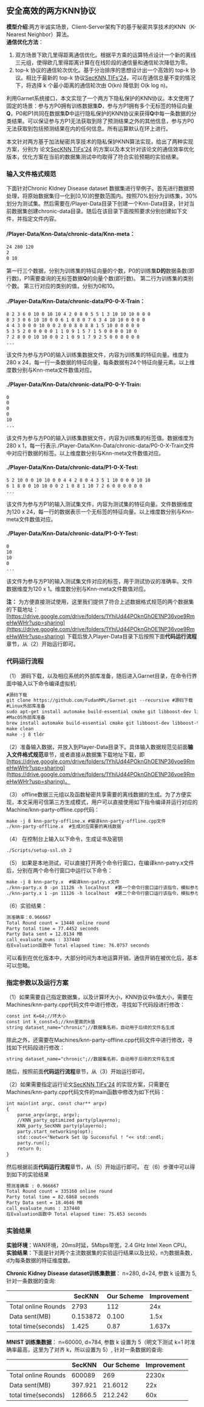 ##  安全高效的两方KNN协议

**模型介绍**:两方半诚实场景，Client-Server架构下的基于秘密共享技术的KNN（K-Nearest Neighbor）算法。  
**通信优化方法**：  
1. 双方场景下欧几里得距离通信优化。根据平方乘的运算特点设计一个新的离线三元组，使得欧几里得距离计算在在线阶段的通信量和通信轮次降低为零。
2. top-k 协议的通信轮次优化。基于分治排序的思想设计出一个高效的 top-k 协议。相比于最新的 top-k 协议[SecKNN,TIFs'24](https://ieeexplore.ieee.org/document/10339363/footnotes#footnotes)，可以在通信总量不变的情况下，将选择 k 个最小距离的通信轮次由 O(kn) 降低到 O(k log n)。


利用Garnet系统接口，本文实现了一个两方下隐私保护的KNN协议。本文使用了固定的场景：参与方P0拥有训练数据集**D**，参与方P1拥有多个无标签的特征向量**Q**，P0和P1共同在数据集**D**中运行隐私保护的KNN协议来获得**Q**中每一条数据的分类结果。可以保证参与方P1无法获取到除了预测结果之外的其他信息，参与方P0无法获取到包括预测结果在内的任何信息。所有运算默认在环上进行。

本文针对两方基于加法秘密共享技术的隐私保护KNN算法实现，给出了两种实现方案，分别为 论文[SecKNN,TIFs'24](https://ieeexplore.ieee.org/document/10339363/footnotes#footnotes)
的方案以及本文针对该论文的通信效率优化版本，优化方案在当前的数据集测试中均取得了符合实验预期的实验结果。

### 输入文件格式规范

下面针对Chronic KIdney Disease dataset 数据集进行举例子。首先进行数据预处理，将原始数据集归一化到[0,10]的整数范围内。按照70%划分为训练集，30%划分为测试集。然后需要在/Player-Data目录下创建一个Knn-Data目录，针对当前数据集创建chronic-data目录。随后在该目录下面按照要求分别创建如下文件，并指定文件内容。

#### /Player-Data/Knn-Data/chronic-data/Knn-meta：
```markdown
24 280 120
2
0 10
```
第一行三个数据，分别为训练集的特征向量的个数，P0的训练集**D的**数据条数(即行数)，P1需要查询的无标签数据**Q**的向量个数(即行数)。
第二行为训练集的类别个数。
第三行对应的类别的值，分别为0和10。

#### ./Player-Data/Knn-Data/chronic-data/P0-0-X-Train：
```markdown
8 2 3 6 0 10 0 10 10 4 2 0 8 0 5 5 1 3 10 10 10 0 0 0
8 3 3 0 6 10 10 0 0 6 1 0 8 0 7 6 3 4 10 10 0 0 0 0
4 4 3 0 0 0 10 0 0 2 0 0 8 0 8 8 1 5 10 0 0 0 0 0
5 3 5 2 0 0 0 0 0 1 1 0 9 1 5 7 1 5 0 0 0 0 10 0
7 2 8 0 0 10 10 0 0 2 1 0 9 1 7 9 2 5 0 0 0 0 0 0
...
```
该文件为参与方P0的输入训练集数据文件，内容为训练集的特征向量。维度为280 x 24，每一行一条数据的特征向量，每条数据有24个特征向量元素。以上维度数分别与Knn-meta文件数值对应。
#### ./Player-Data/Knn-Data/chronic-data/P0-0-Y-Train:
```markdown
0
0
0
0
10
...
```
该文件为参与方P0的输入训练集数据文件，内容为训练集的标签值。数据维度为280 x 1，每一行表示./Player-Data/Knn-Data/chronic-data/P0-0-X-Train文件中对应行数据的标签。以上维度数分别与Knn-meta文件数值对应。
#### ./Player-Data/Knn-Data/chronic-data/P1-0-X-Test:
```markdown
5 2 10 0 0 10 10 0 0 4 4 2 8 0 4 3 5 1 10 0 0 0 10 10
6 1 8 0 0 10 10 0 0 2 1 0 8 1 10 7 2 6 0 0 0 0 0 0
...
```
该文件为参与方P1的输入测试集文件，内容为测试集的特征向量。文件数据维度为120 x 24，每一行的数据表示一个无标签的特征向量。以上维度数分别与Knn-meta文件数值对应。
#### ./Player-Data/Knn-Data/chronic-data/P1-0-Y-Test:
```markdown
0
10
10
0
...
```
该文件为参与方P1的输入测试集文件对应的标签，用于测试协议的准确率。文件数据维度为120 x 1。维度数分别与Knn-meta文件数值对应。


**注：**
为方便直接测试使用，这里我们提供了符合上述数据格式规范的两个数据集的下载地址：[https://drive.google.com/drive/folders/1YhiUd44POknGhOE1NP36voe9RmeHwWHr?usp=sharing](https://drive.google.com/drive/folders/1YhiUd44POknGhOE1NP36voe9RmeHwWHr?usp=sharing)
下载后放入Player-Data目录下后按照下面**代码运行流程**章节，从（2）开始运行即可。


### 代码运行流程
（1） 源码下载，以及相应系统的外部库准备，随后进入Garnet目录，在命令行界面中输入以下命令编译虚拟机:
```markdown
#源码下载
git clone https://github.com/FudanMPL/Garnet.git --recursive #源码下载
#Linux外部库准备
sudo apt-get install automake build-essential cmake git libboost-dev libboost-thread-dev libntl-dev libsodium-dev libssl-dev libtool m4  texinfo yasm
#MacOS外部库准备
brew install automake build-essential cmake git libboost-dev libboost-thread-dev libntl-dev libsodium-dev libssl-dev libtool m4 texinfo yasm
make clean  
make -j 8 tldr
```
（2）准备输入数据，并放入到Player-Data目录下。具体输入数据规范见前面**输入文件格式规范**章节，或者直接从数据集下载地址下载，即[https://drive.google.com/drive/folders/1YhiUd44POknGhOE1NP36voe9RmeHwWHr?usp=sharing](https://drive.google.com/drive/folders/1YhiUd44POknGhOE1NP36voe9RmeHwWHr?usp=sharing)。

（3） offline数据三元组以及函数秘密共享需要的离线数据的生成。为了方便实现，本文采用可信第三方生成模式，用户可以直接使用如下指令编译并运行对应的Machine/knn-party-offline.cpp代码：
```markdown
make -j 8 knn-party-offline.x #编译knn-party-offline.cpp文件
./knn-party-offline.x  #生成对应需要的离线数据
```

（4） 在控制台上输入以下命令，生成证书及密钥
```markdown
./Scripts/setup-ssl.sh 2
```
（5） 如果是本地测试，可以直接打开两个命令行窗口，在编译knn-patry.x文件后，分别在两个命令行窗口中运行以下命令：
```markdown
make -j 8 knn-party.x  #编译knn-patry.x文件
./knn-party.x 0 -pn 11126 -h localhost  #第一个命令行窗口运行该指令，模拟参与方P0运行的命令
./knn-party.x 1 -pn 11126 -h localhost  #第二个命令行窗口运行该指令，模拟参与方P1运行的命令
```
（6）实验结果：
```markdown
测准确率：0.966667
Total Round count = 13440 online round
Party total time = 77.4452 seconds
Party Data sent = 12.0134 MB
call_evaluate_nums : 337440
在Evaluation函数中 Total elapsed time: 76.0757 seconds
```
可以看到在优化版本中，大部分时间为本地运算开销，通信开销在被优化后，基本可以忽略。

### 指定参数以及运行方案
（1）如果需要自己指定数据集，以及计算环大小，KNN协议中k值大小，需要在Machines/knn-party.cpp代码文件中进行修改，寻找如下代码段进行修改：
```markdown
const int K=64;//环大小
const int k_const=5;//knn里面的k值 
string dataset_name="chronic";//数据集名称，自动用于后续的文件名生成
```
除此之外，还需要在Machines/knn-party-offline.cpp代码文件中进行修改，寻找如下代码段进行修改：
```markdown
string dataset_name="chronic";//数据集名称，自动用于后续的文件名生成
```
随后，按照前面**代码运行流程**章节，从（3）开始运行即可。


（2）如果需要指定运行论文[SecKNN,TIFs'24](https://ieeexplore.ieee.org/document/10339363/footnotes#footnotes)
的实现方案，只需要在Machines/knn-party.cpp代码文件的main函数中修改为如下代码：
```markdown
int main(int argc, const char** argv)
{
    parse_argv(argc, argv);
    //KNN_party_optimized party(playerno);
    KNN_party_SecKNN party(playerno);
    party.start_networking(opt);
    std::cout<<"Network Set Up Successful ! "<< std::endl;
    party.run();
    return 0;
}
```
然后根据前面**代码运行流程**章节，从（5）开始运行即可。
在（6）步骤中可以得到如下的实验结果
```markdown
预测准确率 : 0.966667
Total Round count = 335160 online round
Party total time = 82.6868 seconds
Party Data sent = 18.4646 MB
call_evaluate_nums : 337440
在Evaluation函数中 Total elapsed time: 75.653 seconds
```

### 实验结果
**实验环境**：WAN环境，20ms时延，5Mbps带宽，2.4 GHz Intel Xeon CPU。  
**实验结果**：下面是针对两个主流数据集的实验运行结果以及比较，n为数据条数，d为每条数据的特征维度数。

**Chronic Kidney Disease dataset训练集数据**： n=280, d=24, 参数 k 设置为 5, 针对一条数据的查询:

|                   | SecKNN    | Our Scheme | Improvement  |
|-------------------|-----------|------------|--------------|
| Total online Rounds | 2793      | 112        | 24x          |
| Data sent(MB)       | 0.153872  | 0.100      | 1.5x         |
| total time(seconds) | 1.425     | 0.87       | 1.637x       |

**MNIST 训练集数据**： n=60000, d=784, 参数 k 设置为 5（明文下测试 k=1 时准确率最高，这里为了对齐 k，所以设置为 5）, 针对一条数据的查询:

|                   | SecKNN    | Our Scheme | Improvement  |
|-------------------|-----------|------------|--------------|
| Total online Rounds | 600089    | 269        | 2230x        |
| Data sent(MB)       | 397.921   | 21.6012    | 22x          |
| total time(seconds) | 12866.5   | 212.242    | 60x          |
